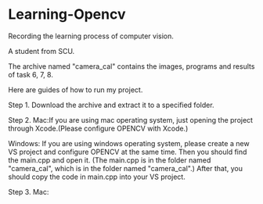 # Learning-Opencv
Recording the learning process of computer vision.

A student from SCU.

The archive named "camera_cal" contains the images, programs and results of task 6, 7, 8.

Here are guides of how to run my project.

Step 1.
Download the archive and extract it to a specified folder.

Step 2. 
Mac:If you are using mac operating system, just opening the project through Xcode.(Please configure OPENCV with Xcode.)

Windows: If you are using windows operating system, please create a new VS project and configure OPENCV at the same time. Then you should find the main.cpp and open it. (The main.cpp is in the folder named "camera_cal", which is in the folder named "camera_cal".) After that, you should copy the code in main.cpp into your VS project.

Step 3.
Mac:

